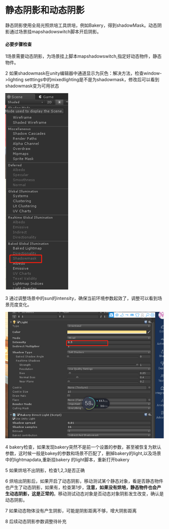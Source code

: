 # 静态阴影和动态阴影

静态阴影使用全局光照烘培工具烘培，例如Bakery，得到shadowMask。动态阴影通过场景挂mapshadowswitch脚本开启阴影。

#### 必要步骤检查

1场景需要动态阴影，为场景挂上脚本mapshadowswitch,指定好动态物件，静态物件。

2 如果shadowmask在unity编辑器中通道显示为灰色：解决方法，检查window-&gt;lighting setttings中的mixedlighting是不是为shadowmask，修改后可以看到shadowmask变为可用状态

![](../../.gitbook/assets/image%20%2871%29.png)

3 通过调整场景中的sun的intensity，确保当前环境参数起效了，调整可以看到场景亮度变化。

![](../../.gitbook/assets/image%20%2873%29.png)

4 bakery检查，如果发现bakery突然不是前一个设置的参数，甚至被恢复为默认参数，这时候一般是bakey的参数和场景不匹配了，删掉bakery的light,以及场景中的lightmapdata,重新挂bakery 的light脚本，重新打开bakery

5 如果烘培不出阴影，检查1,2,3是否正确

6 烘培出阴影后，如果开启了动态阴影，移动测试某个静态对象，看是否静态物件也产生了动态阴影，如果有，检查第1步，**注意，如果没有烘培，静态物件也会产生动态阴影，这是正常的**。移动测试动态对象是否动态对象阴影发生改变，确认是动态阴影。

7 如果动态物体没有产生阴影，可能是阴影距离不够，增大阴影距离

8 后续动态阴影参数调整待补充

